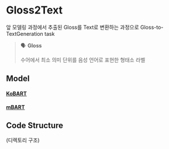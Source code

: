 # Gloss2Text
앞 모델링 과정에서 추출된 Gloss를 Text로 변환하는 과정으로 Gloss-to-TextGeneration task

> 🗣️ **Gloss**
  >   
  > 수어에서  최소  의미  단위를  음성  언어로  표현한 형태소 라벨


## Model 
#### [KoBART](https://github.com/StoneMaenggu/coda-modeling/tree/main/Gloss2Text/KoBART)

#### [mBART](Gloss2Text/KoBart)


## Code Structure
(디렉토리 구조)
